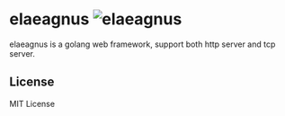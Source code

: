 # elaeagnus ![elaeagnus](https://rawgithub.com/go-elaeagnus/elaeagnus/master/etc/elaeagnus_thumb.png)

elaeagnus is a golang web framework, support both http server and tcp server.

## License

MIT License
